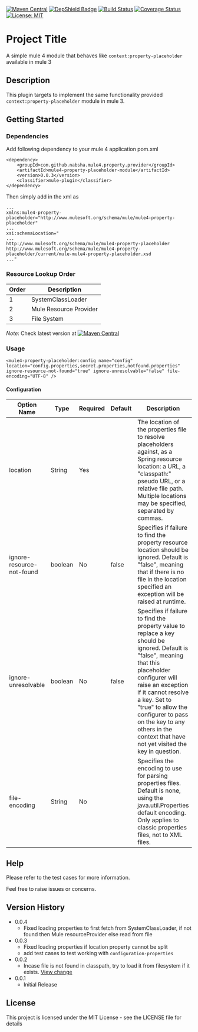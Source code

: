 
<p align="center">

[![Maven Central](https://img.shields.io/maven-central/v/com.github.nabsha.mule4.property.provider/mule4-property-placeholder-module.svg)](https://search.maven.org/search?q=g:com.github.nabsha.mule4.property.provider%20AND%20a:mule4-property-placeholder-module&core=gav)
[![DepShield Badge](https://depshield.sonatype.org/badges/nabsha/mule4-property-placeholder/depshield.svg)](https://depshield.github.io)
[![Build Status](https://travis-ci.com/nabsha/mule4-property-placeholder.svg?branch=master)](https://travis-ci.com/nabsha/mule4-property-placeholder)
[![Coverage Status](https://coveralls.io/repos/github/nabsha/mule4-property-placeholder/badge.svg?branch=master)](https://coveralls.io/github/nabsha/mule4-property-placeholder?branch=master)
[![License: MIT](https://img.shields.io/badge/License-MIT-yellow.svg)](https://opensource.org/licenses/MIT)

</p>


# Project Title

A simple mule 4 module that behaves like `context:property-placeholder` available in mule 3

## Description

This plugin targets to implement the same functionality provided `context:property-placeholder` module in mule 3.

## Getting Started

### Dependencies

Add following dependency to your mule 4 application pom.xml

```
<dependency>
    <groupId>com.github.nabsha.mule4.property.provider</groupId>
    <artifactId>mule4-property-placeholder-module</artifactId>
    <version>0.0.3</version>
    <classifier>mule-plugin</classifier>
</dependency>
```

Then simply add in the xml as 
```
...
xmlns:mule4-property-placeholder="http://www.mulesoft.org/schema/mule/mule4-property-placeholder"
...
xsi:schemaLocation="
...
http://www.mulesoft.org/schema/mule/mule4-property-placeholder http://www.mulesoft.org/schema/mule/mule4-property-placeholder/current/mule-mule4-property-placeholder.xsd
..."

```

### Resource Lookup Order
| Order | Description            |
|-------|------------------------|
| 1     | SystemClassLoader      |
| 2     | Mule Resource Provider |
| 3     | File System            |


_Note_: Check latest version at [![Maven Central](https://img.shields.io/maven-central/v/com.github.nabsha.mule4.property.provider/mule4-property-placeholder-module.svg)](https://search.maven.org/search?q=g:com.github.nabsha.mule4.property.provider%20AND%20a:mule4-property-placeholder-module&core=gav)

### Usage

```
<mule4-property-placeholder:config name="config" location="config.properties,secret.properties,notfound.properties" ignore-resource-not-found="true" ignore-unresolvable="false" file-encoding="UTF-8" />
```

#### Configuration

| Option Name               | Type    | Required | Default | Description                                                                                                                                                                                                                                                                                                                               |
|---------------------------|---------|----------|---------|-------------------------------------------------------------------------------------------------------------------------------------------------------------------------------------------------------------------------------------------------------------------------------------------------------------------------------------------|
| location                  | String  | Yes      |         | The location of the properties file to resolve placeholders against, as a Spring resource location: a URL, a "classpath:" pseudo URL, or a relative file path. Multiple locations may be specified, separated by commas.                                                                                                                  |
| ignore-resource-not-found | boolean | No       | false   | Specifies if failure to find the property resource location should be ignored. Default is "false", meaning that if there is no file in the location specified an exception will be raised at runtime.                                                                                                                                     |
| ignore-unresolvable       | boolean | No       | false   | Specifies if failure to find the property value to replace a key should be ignored. Default is "false", meaning that this placeholder configurer will raise an exception if it cannot resolve a key. Set to "true" to allow the configurer to pass on the key to any others in the context that have not yet visited the key in question. |
| file-encoding             | String  | No       |         | Specifies the encoding to use for parsing properties files. Default is none, using the java.util.Properties default encoding. Only applies to classic properties files, not to XML files.                                                                                                                                                 |



## Help
Please refer to the test cases for more information.

Feel free to raise issues or concerns.


## Version History
* 0.0.4
    * Fixed loading properties to first fetch from SystemClassLoader, if not found then Mule resourceProvider else read from file
* 0.0.3
    * Fixed loading properties if location property cannot be split
    * add test cases to test working with `configuration-properties`
* 0.0.2
    * Incase file is not found in classpath, try to load it from filesystem if it exists. [View change](https://github.com/nabsha/mule4-property-placeholder/commit/6e2530029290966b8dee552317b82dcdb267095c)
* 0.0.1
    * Initial Release

## License

This project is licensed under the MIT License - see the LICENSE file for details

